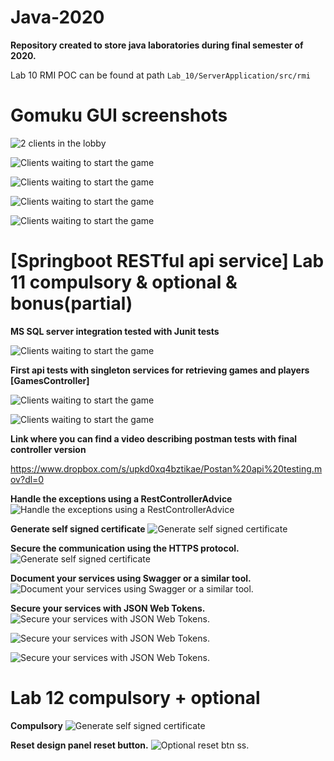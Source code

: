 # Java-2020
**Repository created to store java laboratories during final semester of 2020.**

Lab 10 RMI POC can be found at path `Lab_10/ServerApplication/src/rmi`


# **Gomuku GUI screenshots**


![2 clients in the lobby](https://github.com/mrcretu/Java-2020/blob/master/Lab_10/Screenshot%202020-05-10%20at%2017.03.22.png)

![Clients waiting to start the game](https://github.com/mrcretu/Java-2020/blob/master/Lab_10/Screenshot%202020-05-10%20at%2015.42.31.png)

![Clients waiting to start the game](https://github.com/mrcretu/Java-2020/blob/master/Lab_10/Screenshot%202020-05-10%20at%2016.10.51.png)

![Clients waiting to start the game](https://github.com/mrcretu/Java-2020/blob/master/Lab_10/Screenshot%202020-05-10%20at%2016.10.40.png)

![Clients waiting to start the game](https://github.com/mrcretu/Java-2020/blob/master/Lab_10/Screenshot%202020-05-10%20at%2017.05.47.png)

# **[Springboot RESTful api service] Lab 11 compulsory & optional & bonus(partial)** 

**MS SQL server integration tested with Junit tests**

![Clients waiting to start the game](https://github.com/mrcretu/Java-2020/blob/master/Lab_11/screenshots/Screenshot%202020-05-10%20at%2019.34.19.png)

**First api tests with singleton services for retrieving games and players [GamesController]**

![Clients waiting to start the game](https://github.com/mrcretu/Java-2020/blob/master/Lab_11/screenshots/Screenshot%202020-05-10%20at%2018.16.11.png)

![Clients waiting to start the game](https://github.com/mrcretu/Java-2020/blob/master/Lab_11/screenshots/Screenshot%202020-05-10%20at%2020.25.53.png)


**Link where you can find a video describing postman tests with final controller version**

https://www.dropbox.com/s/upkd0xq4bztikae/Postan%20api%20testing.mov?dl=0

**Handle the exceptions using a RestControllerAdvice**
![Handle the exceptions using a RestControllerAdvice](https://github.com/mrcretu/Java-2020/blob/master/Lab_11/screenshots/Screenshot%202020-05-13%20at%2020.13.50.png)


**Generate self signed certificate**
![Generate self signed certificate](https://github.com/mrcretu/Java-2020/blob/master/Lab_11/screenshots/Screenshot%202020-05-13%20at%2020.18.16.png)


**Secure the communication using the HTTPS protocol.**
![Generate self signed certificate](https://github.com/mrcretu/Java-2020/blob/master/Lab_11/screenshots/Screenshot%202020-05-13%20at%2020.34.52.png)

**Document your services using Swagger or a similar tool.**
![Document your services using Swagger or a similar tool.](https://github.com/mrcretu/Java-2020/blob/master/Lab_11/screenshots/Screenshot%202020-05-13%20at%2020.49.36.png)

**Secure your services with JSON Web Tokens.**
![Secure your services with JSON Web Tokens.](https://github.com/mrcretu/Java-2020/blob/master/Lab_11/screenshots/Screenshot%202020-05-13%20at%2023.39.30.png)

![Secure your services with JSON Web Tokens.](https://github.com/mrcretu/Java-2020/blob/master/Lab_11/screenshots/Screenshot%202020-05-13%20at%2023.41.00.png)


![Secure your services with JSON Web Tokens.](https://github.com/mrcretu/Java-2020/blob/master/Lab_11/screenshots/Screenshot%202020-05-13%20at%2023.43.18.png)

# **Lab 12 compulsory + optional** 

**Compulsory**
![Generate self signed certificate](https://github.com/mrcretu/Java-2020/blob/master/Lab_12/screenshots/Screenshot%202020-05-13%20at%2022.32.35.png)

**Reset design panel reset button.**
![Optional reset btn ss.](https://github.com/mrcretu/Java-2020/blob/master/Lab_12/screenshots/Screenshot%202020-05-13%20at%2022.32.57.png)




